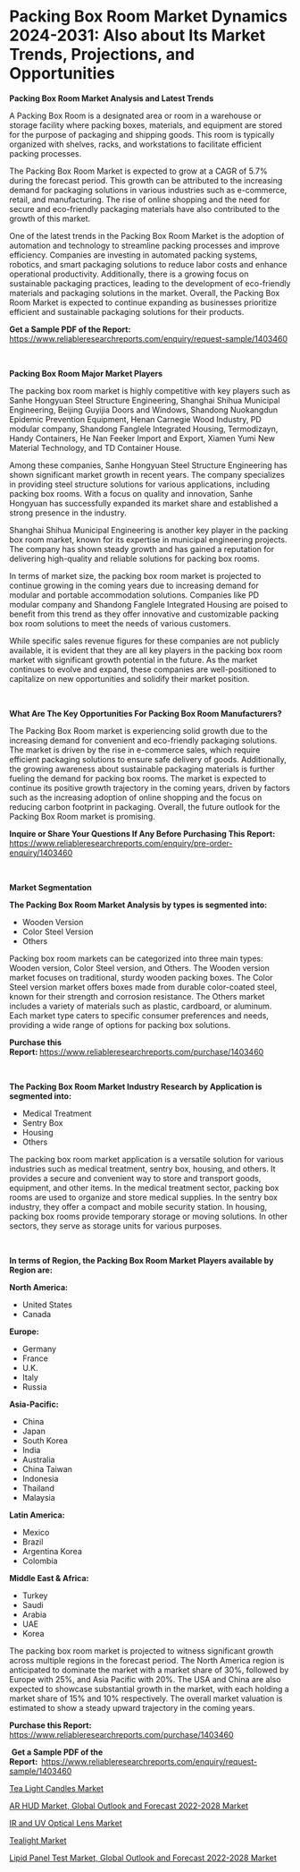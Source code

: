 <p><h1>Packing Box Room Market Dynamics 2024-2031: Also about Its Market Trends, Projections, and Opportunities</h1></p><p><strong>Packing Box Room Market Analysis and Latest Trends</strong></p>
<p><p>A Packing Box Room is a designated area or room in a warehouse or storage facility where packing boxes, materials, and equipment are stored for the purpose of packaging and shipping goods. This room is typically organized with shelves, racks, and workstations to facilitate efficient packing processes.</p><p>The Packing Box Room Market is expected to grow at a CAGR of 5.7% during the forecast period. This growth can be attributed to the increasing demand for packaging solutions in various industries such as e-commerce, retail, and manufacturing. The rise of online shopping and the need for secure and eco-friendly packaging materials have also contributed to the growth of this market.</p><p>One of the latest trends in the Packing Box Room Market is the adoption of automation and technology to streamline packing processes and improve efficiency. Companies are investing in automated packing systems, robotics, and smart packaging solutions to reduce labor costs and enhance operational productivity. Additionally, there is a growing focus on sustainable packaging practices, leading to the development of eco-friendly materials and packaging solutions in the market. Overall, the Packing Box Room Market is expected to continue expanding as businesses prioritize efficient and sustainable packaging solutions for their products.</p></p>
<p><strong>Get a Sample PDF of the Report:&nbsp;</strong> <a href="https://www.reliableresearchreports.com/enquiry/request-sample/1403460">https://www.reliableresearchreports.com/enquiry/request-sample/1403460</a></p>
<p>&nbsp;</p>
<p><strong>Packing Box Room Major Market Players</strong></p>
<p><p>The packing box room market is highly competitive with key players such as Sanhe Hongyuan Steel Structure Engineering, Shanghai Shihua Municipal Engineering, Beijing Guyijia Doors and Windows, Shandong Nuokangdun Epidemic Prevention Equipment, Henan Carnegie Wood Industry, PD modular company, Shandong Fanglele Integrated Housing, Termodizayn, Handy Containers, He Nan Feeker Import and Export, Xiamen Yumi New Material Technology, and TD Container House.</p><p>Among these companies, Sanhe Hongyuan Steel Structure Engineering has shown significant market growth in recent years. The company specializes in providing steel structure solutions for various applications, including packing box rooms. With a focus on quality and innovation, Sanhe Hongyuan has successfully expanded its market share and established a strong presence in the industry.</p><p>Shanghai Shihua Municipal Engineering is another key player in the packing box room market, known for its expertise in municipal engineering projects. The company has shown steady growth and has gained a reputation for delivering high-quality and reliable solutions for packing box rooms.</p><p>In terms of market size, the packing box room market is projected to continue growing in the coming years due to increasing demand for modular and portable accommodation solutions. Companies like PD modular company and Shandong Fanglele Integrated Housing are poised to benefit from this trend as they offer innovative and customizable packing box room solutions to meet the needs of various customers.</p><p>While specific sales revenue figures for these companies are not publicly available, it is evident that they are all key players in the packing box room market with significant growth potential in the future. As the market continues to evolve and expand, these companies are well-positioned to capitalize on new opportunities and solidify their market position.</p></p>
<p>&nbsp;</p>
<p><strong>What Are The Key Opportunities For Packing Box Room Manufacturers?</strong></p>
<p><p>The Packing Box Room market is experiencing solid growth due to the increasing demand for convenient and eco-friendly packaging solutions. The market is driven by the rise in e-commerce sales, which require efficient packaging solutions to ensure safe delivery of goods. Additionally, the growing awareness about sustainable packaging materials is further fueling the demand for packing box rooms. The market is expected to continue its positive growth trajectory in the coming years, driven by factors such as the increasing adoption of online shopping and the focus on reducing carbon footprint in packaging. Overall, the future outlook for the Packing Box Room market is promising.</p></p>
<p><strong>Inquire or Share Your Questions If Any Before Purchasing This Report:</strong> <a href="https://www.reliableresearchreports.com/enquiry/pre-order-enquiry/1403460">https://www.reliableresearchreports.com/enquiry/pre-order-enquiry/1403460</a></p>
<p>&nbsp;</p>
<p><strong>Market Segmentation</strong></p>
<p><strong>The Packing Box Room Market Analysis by types is segmented into:</strong></p>
<p><ul><li>Wooden Version</li><li>Color Steel Version</li><li>Others</li></ul></p>
<p><p>Packing box room markets can be categorized into three main types: Wooden version, Color Steel version, and Others. The Wooden version market focuses on traditional, sturdy wooden packing boxes. The Color Steel version market offers boxes made from durable color-coated steel, known for their strength and corrosion resistance. The Others market includes a variety of materials such as plastic, cardboard, or aluminum. Each market type caters to specific consumer preferences and needs, providing a wide range of options for packing box solutions.</p></p>
<p><strong>Purchase this Report:&nbsp;</strong><a href="https://www.reliableresearchreports.com/purchase/1403460">https://www.reliableresearchreports.com/purchase/1403460</a></p>
<p>&nbsp;</p>
<p><strong>The Packing Box Room Market Industry Research by Application is segmented into:</strong></p>
<p><ul><li>Medical Treatment</li><li>Sentry Box</li><li>Housing</li><li>Others</li></ul></p>
<p><p>The packing box room market application is a versatile solution for various industries such as medical treatment, sentry box, housing, and others. It provides a secure and convenient way to store and transport goods, equipment, and other items. In the medical treatment sector, packing box rooms are used to organize and store medical supplies. In the sentry box industry, they offer a compact and mobile security station. In housing, packing box rooms provide temporary storage or moving solutions. In other sectors, they serve as storage units for various purposes.</p></p>
<p>&nbsp;</p>
<p><strong>In terms of Region, the Packing Box Room Market Players available by Region are:</strong></p>
<p>
    <p> <strong> North America: </strong>
        <ul>
            <li>United States</li>
            <li>Canada</li>
        </ul>
        </p> 
    <p> <strong> Europe: </strong>
        <ul>
            <li>Germany</li>
            <li>France</li>
            <li>U.K.</li>
            <li>Italy</li>
            <li>Russia</li>
        </ul>
        </p> 
    <p> <strong> Asia-Pacific: </strong>
        <ul>
            <li>China</li>
            <li>Japan</li>
            <li>South Korea</li>
            <li>India</li>
            <li>Australia</li>
            <li>China Taiwan</li>
            <li>Indonesia</li>
            <li>Thailand</li>
            <li>Malaysia</li>
        </ul>
        </p> 
    <p> <strong> Latin America: </strong>
        <ul>
            <li>Mexico</li>
            <li>Brazil</li>
            <li>Argentina Korea</li>
            <li>Colombia</li>
        </ul>
        </p> 
    <p> <strong> Middle East & Africa: </strong>
        <ul>
            <li>Turkey</li>
            <li>Saudi</li>
            <li>Arabia</li>
            <li>UAE</li>
            <li>Korea</li>
        </ul>
    </p>
    </p>
<p><p>The packing box room market is projected to witness significant growth across multiple regions in the forecast period. The North America region is anticipated to dominate the market with a market share of 30%, followed by Europe with 25%, and Asia Pacific with 20%. The USA and China are also expected to showcase substantial growth in the market, with each holding a market share of 15% and 10% respectively. The overall market valuation is estimated to show a steady upward trajectory in the coming years.</p></p>
<p><strong>Purchase this Report: </strong><a href="https://www.reliableresearchreports.com/purchase/1403460">https://www.reliableresearchreports.com/purchase/1403460</a></p>
<p>&nbsp;<strong>Get a Sample PDF of the Report:&nbsp;&nbsp;</strong><a href="https://www.reliableresearchreports.com/enquiry/request-sample/1403460">https://www.reliableresearchreports.com/enquiry/request-sample/1403460</a></p>
<p><strong></strong></p>
<p><p><a href="https://view.publitas.com/reportprime-1/tea-light-candles-market-size-global-industry-overview-market-segmentation-and-forecast-2024-to-2031/">Tea Light Candles Market</a></p><p><a href="https://silk-columnist-571.notion.site/AR-HUD-Market-Global-Outlook-and-Forecast-2022-2028-Market-Provides-Detailed-Segmentation-of-this-M-f678b0ce2c564f3d8b9b03eab5972e12">AR HUD Market, Global Outlook and Forecast 2022-2028 Market</a></p><p><a href="https://github.com/mbisetmhermsr/Market-Research-Report-List-1/blob/main/ir-and-uv-optical-lens-market.md">IR and UV Optical Lens Market</a></p><p><a href="https://view.publitas.com/reportprime-1/tealight-market-analysis-and-market-size-global-industry-overview-market-segmentation-and-forecast-2024-to-2031/">Tealight Market</a></p><p><a href="https://cute-banjo-8ca.notion.site/Global-Lipid-Panel-Test-Market-Global-Outlook-and-Forecast-2022-2028-Market-Size-and-Market-Trends--cf88347d5289439593cf8dee2fa9eaf3">Lipid Panel Test Market, Global Outlook and Forecast 2022-2028 Market</a></p></p>
